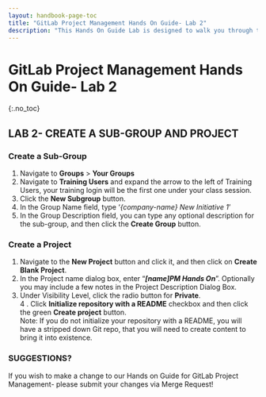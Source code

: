 ```yaml
---
layout: handbook-page-toc
title: "GitLab Project Management Hands On Guide- Lab 2"
description: "This Hands On Guide Lab is designed to walk you through the lab exercises used in the GitLab Project Management course."
---
```

# GitLab Project Management Hands On Guide- Lab 2
{:.no_toc}

## LAB 2- CREATE A SUB-GROUP AND PROJECT

### Create a Sub-Group 
1. Navigate to **Groups** > **Your Groups** 
2. Navigate to **Training Users** and expand the arrow to the left of Training Users, your training login will be the first one under your class session. 
3. Click the **New Subgroup** button.  
4. In the Group Name field, type ‘*{company-name} New Initiative 1*’  
5. In the Group Description field, you can type any optional description for the sub-group, and then click the **Create Group** button.

### Create a Project
1. Navigate to the **New Project** button and click it, and then click on **Create Blank Project**.
2. In the Project name dialog box, enter “***[name]PM Hands On***”.  Optionally you may include a few notes in the Project Description Dialog Box. 
3. Under Visibility Level, click the radio button for **Private**.  
4 . Click **Initialize repository with a README** checkbox and then click the green **Create project** button.  
Note: If you do not initialize your repository with a README, you will have a stripped down Git repo, that you will need to create content to bring it into existence.

### SUGGESTIONS?

If you wish to make a change to our Hands on Guide for GitLab Project Management- please submit your changes via Merge Request!

